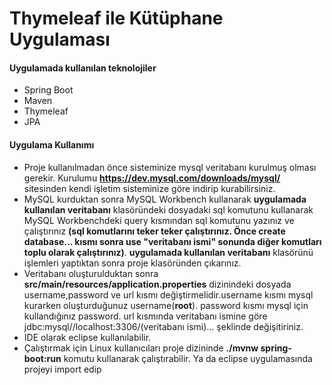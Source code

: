 # Thymeleaf ile Kütüphane Uygulaması

#### Uygulamada kullanılan teknolojiler
- Spring Boot
- Maven
- Thymeleaf
- JPA

#### Uygulama Kullanımı
- Proje kullanılmadan önce sisteminize mysql veritabanı kurulmuş olması gerekir. Kurulumu **https://dev.mysql.com/downloads/mysql/** sitesinden kendi işletim sisteminize göre indirip kurabilirsiniz.
- MySQL kurduktan sonra MySQL Workbench kullanarak **uygulamada kullanılan veritabanı** klasöründeki dosyadaki sql komutunu kullanarak MySQL Workbenchdeki query kısmından sql komutunu yazınız ve çalıştırınız **(sql komutlarını teker teker çalıştırınız. Önce create database... kısmı sonra use "veritabanı ismi"  sonunda diğer komutları toplu olarak çalıştırınız)**. **uygulamada kullanılan veritabanı** klasörünü işlemleri yaptıktan sonra proje klasöründen çıkarınız.
- Veritabanı oluşturulduktan sonra **src/main/resources/application.properties** dizinindeki dosyada username,password ve url kısmı değiştirmelidir.username kısmı mysql kurarken oluşturduğunuz username(**root**). password kısmı mysql için kullandığınız password. url kısmında veritabanı ismine göre jdbc:mysql//localhost:3306/(veritabanı ismi)... şeklinde değişitiriniz.
- IDE olarak eclipse kullanılabilir. 
- Çalıştırmak için Linux kullanıcıları proje dizininde  **./mvnw spring-boot:run** komutu kullanarak çalıştırabilir. Ya da eclipse uygulamasında projeyi import edip 

